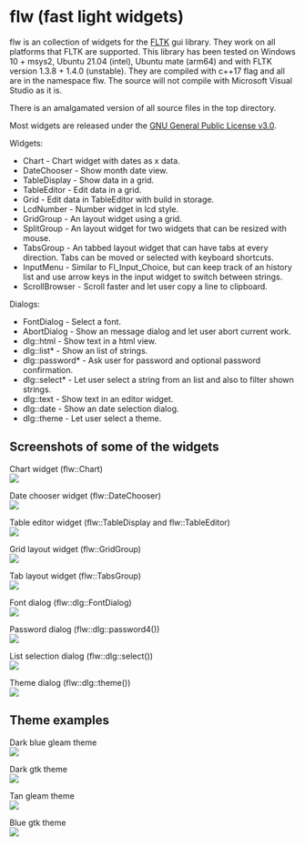 # flw (fast light widgets)

flw is an collection of widgets for the [FLTK](http://www.fltk.org) gui library.
They work on all platforms that FLTK are supported.
This library has been tested on Windows 10 + msys2, Ubuntu 21.04 (intel), Ubuntu mate (arm64) and with FLTK version 1.3.8 + 1.4.0 (unstable).
They are compiled with c++17 flag and all are in the namespace flw. The source will not compile with Microsoft Visual Studio as it is.

There is an amalgamated version of all source files in the top directory.

Most widgets are released under the [GNU General Public License v3.0](LICENSE).

Widgets:
* Chart - Chart widget with dates as x data.
* DateChooser - Show month date view.
* TableDisplay - Show data in a grid.
* TableEditor - Edit data in a grid.
* Grid - Edit data in TableEditor with build in storage.
* LcdNumber - Number widget in lcd style.
* GridGroup - An layout widget using a grid.
* SplitGroup - An layout widget for two widgets that can be resized with mouse.
* TabsGroup - An tabbed layout widget that can have tabs at every direction. Tabs can be moved or selected with keyboard shortcuts.
* InputMenu - Similar to Fl_Input_Choice, but can keep track of an history list and use arrow keys in the input widget to switch between strings.
* ScrollBrowser - Scroll faster and let user copy a line to clipboard.

Dialogs:
* FontDialog - Select a font.
* AbortDialog - Show an message dialog and let user abort current work.
* dlg::html - Show text in a html view.
* dlg::list* - Show an list of strings.
* dlg::password* - Ask user for password and optional password confirmation.
* dlg::select* - Let user select a string from an list and also to filter shown strings.
* dlg::text - Show text in an editor widget.
* dlg::date - Show an date selection dialog.
* dlg::theme - Let user select a theme.

## Screenshots of some of the widgets

Chart widget (flw::Chart)<br>
<img src="images/chart.png"/>

Date chooser widget (flw::DateChooser)<br>
<img src="images/datechooser.png"/>

Table editor widget (flw::TableDisplay and flw::TableEditor)<br>
<img src="images/tableeditor.png"/>

Grid layout widget (flw::GridGroup)<br>
<img src="images/gridgroup.png"/>

Tab layout widget (flw::TabsGroup)<br>
<img src="images/tabsgroup.png"/>

Font dialog (flw::dlg::FontDialog)<br>
<img src="images/font_dialog.png"/>

Password dialog (flw::dlg::password4())<br>
<img src="images/password_dialog.png"/>

List selection dialog (flw::dlg::select())<br>
<img src="images/list_dialog.png"/>

Theme dialog (flw::dlg::theme())<br>
<img src="images/theme_dialog.png"/>

## Theme examples

Dark blue gleam theme<br>
<img src="images/darkblue_gleam_theme.png"/>

Dark gtk theme<br>
<img src="images/dark_gtk_theme.png"/>

Tan gleam theme<br>
<img src="images/tan_gleam_theme.png"/>

Blue gtk theme<br>
<img src="images/bluegtk_theme.png"/>

